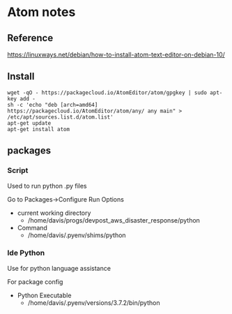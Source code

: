 
# Atom notes

## Reference
https://linuxways.net/debian/how-to-install-atom-text-editor-on-debian-10/

## Install

```
wget -qO - https://packagecloud.io/AtomEditor/atom/gpgkey | sudo apt-key add -
sh -c 'echo "deb [arch=amd64] https://packagecloud.io/AtomEditor/atom/any/ any main" > /etc/apt/sources.list.d/atom.list'
apt-get update
apt-get install atom
```

## packages

### Script

Used to run python .py files

Go to Packages->Configure Run Options

* current working directory       
    * /home/davis/progs/devpost_aws_disaster_response/python
* Command
    * /home/davis/.pyenv/shims/python


### Ide Python

Use for python language assistance

For package config

* Python Executable
    * /home/davis/.pyenv/versions/3.7.2/bin/python



